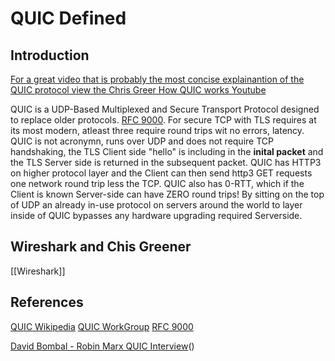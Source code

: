 # QUIC Defined

## Introduction

[For a great video that is probably the most concise explainantion of the QUIC protocol view the Chris Greer How QUIC works Youtube](https://www.youtube.com/watch?v=HnDsMehSSY4)

QUIC is a UDP-Based Multiplexed and Secure Transport Protocol designed to replace older protocols. [RFC 9000](https://www.rfc-editor.org/rfc/rfc9000.html). For secure TCP with TLS requires at its most modern, atleast three require round trips wit no errors, latency. QUIC is not acronymn, runs over UDP and does not require TCP handshaking, the TLS Client side "hello" is including in the **inital packet** and the TLS Server side is returned in the subsequent packet. QUIC has HTTP3 on higher protocol layer and the Client can then send http3 GET requests one network round trip less the TCP. QUIC also has 0-RTT, which if the Client is known Server-side can have ZERO round trips! By sitting on the top of UDP an already in-use protocol on servers around the world to layer inside of QUIC bypasses any hardware upgrading required Serverside.



## Wireshark and Chis Greener
[[Wireshark]]

## References
[QUIC Wikipedia](https://en.wikipedia.org/wiki/QUIC)
[QUIC WorkGroup](https://quicwg.org/)
[RFC 9000](https://www.rfc-editor.org/rfc/rfc9000.html)

[David Bombal - Robin Marx QUIC Interview]()()